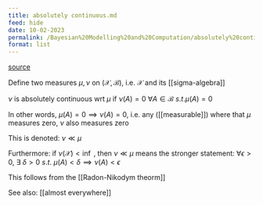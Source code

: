 ```yaml
---
title: absolutely continuous.md
feed: hide
date: 10-02-2023
permalink: /Bayesian%20Modelling%20and%20Computation/absolutely%20continuous.md
format: list
---
```



[source](https://encyclopediaofmath.org/wiki/Absolutely_continuous_measures)

Define two measures $\mu, \nu$ on $(\mathcal X, \mathcal B)$, i.e. $\mathcal X$ and its [[sigma-algebra]]

$\nu$ is absolutely continuous wrt $\mu$ if $\nu(A) = 0\ \forall A\in\mathcal B\ s.t. \mu(A) = 0$

In other words, $\mu(A) = 0 \implies \nu(A) = 0$, i.e. any ([[measurable]]) where that $\mu$ measures zero, $\nu$ also measures zero

This is denoted: $\nu \ll \mu$

Furthermore: if $\nu(\mathcal X) \lt\inf$ , then $\nu \ll \mu$ means the stronger statement: $\forall\epsilon\gt 0,\ \exists\ \delta \gt 0\ s.t.\ \mu(A)\lt\delta\implies\nu(A)\lt\epsilon$  

This follows from the [[Radon-Nikodym theorm]]

See also: [[almost everywhere]]


